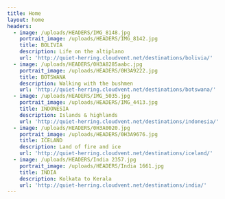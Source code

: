 ```yaml
---
title: Home
layout: home
headers:
  - image: /uploads/HEADERS/IMG_8148.jpg
    portrait_image: /uploads/HEADERS/IMG_8142.jpg
    title: BOLIVIA
    description: Life on the altiplano
    url: 'http://quiet-herring.cloudvent.net/destinations/bolivia/'
  - image: /uploads/HEADERS/0H3A8285aabc.jpg
    portrait_image: /uploads/HEADERS/0H3A9222.jpg
    title: BOTSWANA
    description: Walking with the bushmen
    url: 'http://quiet-herring.cloudvent.net/destinations/botswana/'
  - image: /uploads/HEADERS/IMG_5035.jpg
    portrait_image: /uploads/HEADERS/IMG_4413.jpg
    title: INDONESIA
    description: Islands & highlands
    url: 'http://quiet-herring.cloudvent.net/destinations/indonesia/'
  - image: /uploads/HEADERS/0H3A0020.jpg
    portrait_image: /uploads/HEADERS/0H3A9676.jpg
    title: ICELAND
    description: Land of fire and ice
    url: 'http://quiet-herring.cloudvent.net/destinations/iceland/'
  - image: /uploads/HEADERS/India 2357.jpg
    portrait_image: /uploads/HEADERS/India 1661.jpg
    title: INDIA
    description: Kolkata to Kerala
    url: 'http://quiet-herring.cloudvent.net/destinations/india/'
---
```



